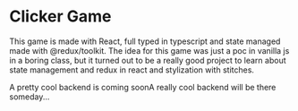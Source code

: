 # Clicker Game

This game is made with React, full typed in typescript and state managed made with @redux/toolkit. The idea for this game was just a poc in vanilla js in a boring class, but it turned out to be a really good project to learn about state management and redux in react and stylization with stitches.

A pretty cool backend is coming soonA really cool backend will be there someday...

